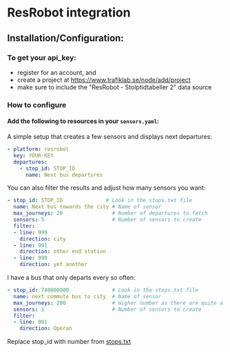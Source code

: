 # ResRobot integration
## Installation/Configuration:

### To get your api_key:
- register for an account, and
- create a project at https://www.trafiklab.se/node/add/project
- make sure to include the "ResRobot - Stolptidtabeller 2" data source

### How to configure
#### Add the following to resources in your `sensors.yaml`:

A simple setup that creates a few sensors and displays next departures:

```yaml
- platform: resrobot
  key: YOUR-KEY
  departures:
    - stop_id: STOP_ID
      name: Next bus departures
```

You can also filter the results and adjust how many sensors you want:
```yaml
- stop_id: STOP_ID              # Look in the stops.txt file
  name: Next bus towards the city # Name of sensor
  max_journeys: 20                # Number of departures to fetch
  sensors: 5                      # Number of sensors to create
  filter:
  - line: 999
    direction: city
  - line: 991
    direction: other end station
  - line: 990
    direction: yet another
```

I have a bus that only departs every so often:

```yaml
- stop_id: 740000000              # Look in the stops.txt file
  name: next commute bus to city  # Name of sensor
  max_journeys: 200               # Higher number as there are quite a few busses that departs in between this one
  sensors: 1                      # Number of sensors to create
  filter:
  - line: 001
    direction: Operan
```

Replace stop_id with number from [stops.txt](https://raw.githubusercontent.com/TekniskSupport/home-assistant-resrobot/master/stops.txt)
